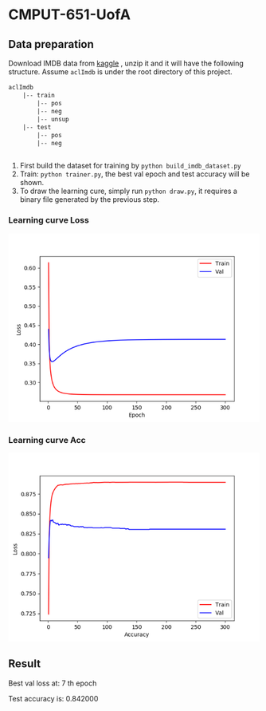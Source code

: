 # CMPUT-651-UofA


## Data preparation 

Download IMDB data from [kaggle](https://www.kaggle.com/iarunava/imdb-movie-reviews-dataset)
, unzip it and it will have the following structure. 
Assume ``aclImdb`` is under the root directory of this project.

```
aclImdb
    |-- train
        |-- pos
        |-- neg
        |-- unsup
    |-- test
        |-- pos
        |-- neg
```

## 
1. First build the dataset for training by ```python build_imdb_dataset.py```
2. Train: ```python trainer.py```, the best val epoch and test accuracy will be shown.
3. To draw the learning cure, simply run ```python draw.py```, it requires a binary file generated by the previous step.

### Learning curve Loss
![Curve](img/train_curve_loss.png)

### Learning curve Acc
![Curve](img/train_curve_acc.png)

## Result

Best val loss at: 7 th epoch

Test accuracy is: 0.842000



